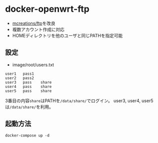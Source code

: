 # docker-openwrt-ftp

* [mcreations/ftp](https://hub.docker.com/r/mcreations/ftp/)を改良
* 複数アカウント作成に対応
* HOMEディレクトリを他のユーザと同じPATHを指定可能

## 設定

* image/root/users.txt

```
user1   pass1
user2   pass2
user3   pass    share
user4   pass    share
user5   pass    share
```

3番目の内容`share`はPATHを`/data/share/`でログイン。
user3, user4, user5は`/data/share/`を利用。

## 起動方法

```
docker-compose up -d
```
